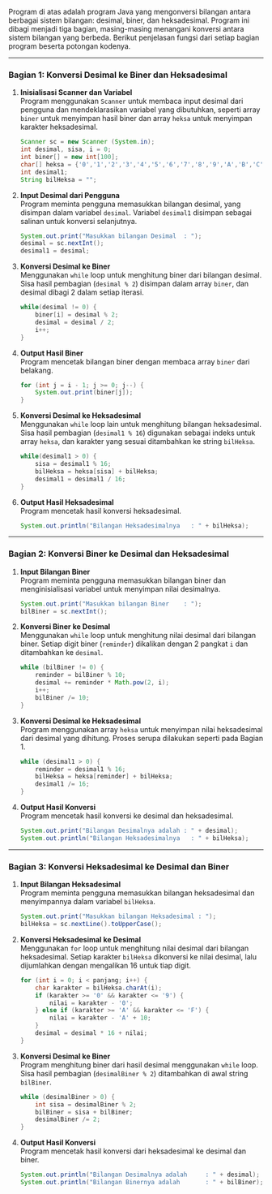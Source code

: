 Program di atas adalah program Java yang mengonversi bilangan antara berbagai sistem bilangan: desimal, biner, dan heksadesimal. Program ini dibagi menjadi tiga bagian, masing-masing menangani konversi antara sistem bilangan yang berbeda. Berikut penjelasan fungsi dari setiap bagian program beserta potongan kodenya.

---

### Bagian 1: Konversi Desimal ke Biner dan Heksadesimal

1. **Inisialisasi Scanner dan Variabel**  
   Program menggunakan `Scanner` untuk membaca input desimal dari pengguna dan mendeklarasikan variabel yang dibutuhkan, seperti array `biner` untuk menyimpan hasil biner dan array `heksa` untuk menyimpan karakter heksadesimal.

   ```java
   Scanner sc = new Scanner (System.in);
   int desimal, sisa, i = 0;
   int biner[] = new int[100];
   char[] heksa = {'0','1','2','3','4','5','6','7','8','9','A','B','C','D','E','F'};
   int desimal1;
   String bilHeksa = "";
   ```

2. **Input Desimal dari Pengguna**  
   Program meminta pengguna memasukkan bilangan desimal, yang disimpan dalam variabel `desimal`. Variabel `desimal1` disimpan sebagai salinan untuk konversi selanjutnya.
   
   ```java
   System.out.print("Masukkan bilangan Desimal  : ");
   desimal = sc.nextInt();
   desimal1 = desimal;
   ```

3. **Konversi Desimal ke Biner**  
   Menggunakan `while` loop untuk menghitung biner dari bilangan desimal. Sisa hasil pembagian (`desimal % 2`) disimpan dalam array `biner`, dan desimal dibagi 2 dalam setiap iterasi.

   ```java
   while(desimal != 0) {
       biner[i] = desimal % 2;
       desimal = desimal / 2;
       i++;
   }
   ```

4. **Output Hasil Biner**  
   Program mencetak bilangan biner dengan membaca array `biner` dari belakang.

   ```java
   for (int j = i - 1; j >= 0; j--) {
       System.out.print(biner[j]);
   }
   ```

5. **Konversi Desimal ke Heksadesimal**  
   Menggunakan `while` loop lain untuk menghitung bilangan heksadesimal. Sisa hasil pembagian (`desimal1 % 16`) digunakan sebagai indeks untuk array `heksa`, dan karakter yang sesuai ditambahkan ke string `bilHeksa`.

   ```java
   while(desimal1 > 0) {
       sisa = desimal1 % 16;
       bilHeksa = heksa[sisa] + bilHeksa;
       desimal1 = desimal1 / 16;
   }
   ```

6. **Output Hasil Heksadesimal**  
   Program mencetak hasil konversi heksadesimal.

   ```java
   System.out.println("Bilangan Heksadesimalnya   : " + bilHeksa);
   ```

---

### Bagian 2: Konversi Biner ke Desimal dan Heksadesimal

1. **Input Bilangan Biner**  
   Program meminta pengguna memasukkan bilangan biner dan menginisialisasi variabel untuk menyimpan nilai desimalnya.

   ```java
   System.out.print("Masukkan bilangan Biner    : ");
   bilBiner = sc.nextInt();
   ```

2. **Konversi Biner ke Desimal**  
   Menggunakan `while` loop untuk menghitung nilai desimal dari bilangan biner. Setiap digit biner (`reminder`) dikalikan dengan 2 pangkat `i` dan ditambahkan ke `desimal`.

   ```java
   while (bilBiner != 0) {
       reminder = bilBiner % 10;
       desimal += reminder * Math.pow(2, i);
       i++;
       bilBiner /= 10;
   }
   ```

3. **Konversi Desimal ke Heksadesimal**  
   Program menggunakan array `heksa` untuk menyimpan nilai heksadesimal dari desimal yang dihitung. Proses serupa dilakukan seperti pada Bagian 1.

   ```java
   while (desimal1 > 0) {
       reminder = desimal1 % 16;
       bilHeksa = heksa[reminder] + bilHeksa;
       desimal1 /= 16;
   }
   ```

4. **Output Hasil Konversi**  
   Program mencetak hasil konversi ke desimal dan heksadesimal.

   ```java
   System.out.print("Bilangan Desimalnya adalah : " + desimal);
   System.out.println("Bilangan Heksadesimalnya   : " + bilHeksa);
   ```

---

### Bagian 3: Konversi Heksadesimal ke Desimal dan Biner

1. **Input Bilangan Heksadesimal**  
   Program meminta pengguna memasukkan bilangan heksadesimal dan menyimpannya dalam variabel `bilHeksa`.

   ```java
   System.out.print("Masukkan bilangan Heksadesimal : ");
   bilHeksa = sc.nextLine().toUpperCase();
   ```

2. **Konversi Heksadesimal ke Desimal**  
   Menggunakan `for` loop untuk menghitung nilai desimal dari bilangan heksadesimal. Setiap karakter `bilHeksa` dikonversi ke nilai desimal, lalu dijumlahkan dengan mengalikan 16 untuk tiap digit.

   ```java
   for (int i = 0; i < panjang; i++) {
       char karakter = bilHeksa.charAt(i);
       if (karakter >= '0' && karakter <= '9') {
           nilai = karakter - '0';
       } else if (karakter >= 'A' && karakter <= 'F') {
           nilai = karakter - 'A' + 10;
       }
       desimal = desimal * 16 + nilai;
   }
   ```

3. **Konversi Desimal ke Biner**  
   Program menghitung biner dari hasil desimal menggunakan `while` loop. Sisa hasil pembagian (`desimalBiner % 2`) ditambahkan di awal string `bilBiner`.

   ```java
   while (desimalBiner > 0) { 
       int sisa = desimalBiner % 2;
       bilBiner = sisa + bilBiner;
       desimalBiner /= 2;
   }
   ```

4. **Output Hasil Konversi**  
   Program mencetak hasil konversi dari heksadesimal ke desimal dan biner.

   ```java
   System.out.println("Bilangan Desimalnya adalah     : " + desimal);
   System.out.println("Bilangan Binernya adalah       : " + bilBiner);
   ```